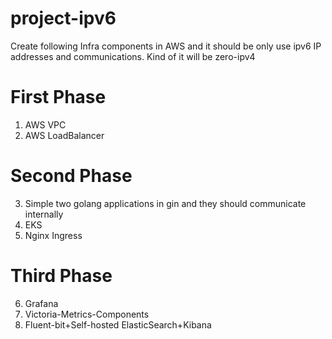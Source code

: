 # project-ipv6
Create following Infra components in AWS and it should be only use ipv6 IP addresses and communications. Kind of it will be zero-ipv4

# First Phase
1. AWS VPC
2. AWS LoadBalancer
# Second Phase
3. Simple two golang applications in gin and they should communicate internally
4. EKS
5. Nginx Ingress
# Third Phase
6. Grafana
7. Victoria-Metrics-Components
8. Fluent-bit+Self-hosted ElasticSearch+Kibana

